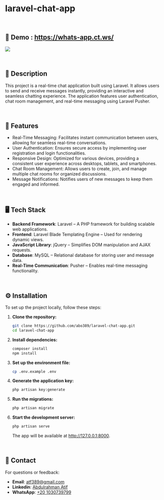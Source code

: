 # laravel-chat-app

&nbsp;
&nbsp;

## 🚀 Demo : https://whats-app.ct.ws/

[![](https://markdown-videos-api.jorgenkh.no/vimeo/1051810304%2Ff88036fc58?width=320&height=180&filetype=png)](https://vimeo.com/1051810304/f88036fc58)

&nbsp;
&nbsp;

## 📖 Description

This project is a real-time chat application built using Laravel. It allows users to send and receive messages instantly, providing an interactive and seamless chatting experience. The application features user authentication, chat room management, and real-time messaging using Laravel Pusher.

&nbsp;
&nbsp;

## 🌟 Features

- Real-Time Messaging: Facilitates instant communication between users, allowing for seamless real-time conversations.
- User Authentication: Ensures secure access by implementing user registration and login functionalities.
- Responsive Design: Optimized for various devices, providing a consistent user experience across desktops, tablets, and smartphones.
- Chat Room Management: Allows users to create, join, and manage multiple chat rooms for organized discussions.
- Message Notifications: Notifies users of new messages to keep them engaged and informed.



&nbsp;
&nbsp;

## 🖥️ Tech Stack  

- **Backend Framework**: Laravel – A PHP framework for building scalable web applications.  
- **Frontend**: Laravel Blade Templating Engine – Used for rendering dynamic views.  
- **JavaScript Library**: jQuery – Simplifies DOM manipulation and AJAX requests.  
- **Database**: MySQL – Relational database for storing user and message data.  
- **Real-Time Communication**: Pusher – Enables real-time messaging functionality.

&nbsp;
&nbsp;


## ⚙️ Installation

To set up the project locally, follow these steps:

1. **Clone the repository:**

   ```bash
   git clone https://github.com/abo389/laravel-chat-app.git
   cd laravel-chat-app
   ```

2. **Install dependencies:**

    ```bash
    composer install
    npm install
    ```

3. **Set up the environment file:**

   ```bash
   cp .env.example .env
   ```

4. **Generate the application key:**

   ```bash
   php artisan key:generate
   ```

5. **Run the migrations:**

   ```bash
   php artisan migrate
   ```

6. **Start the development server:**

   ```bash
   php artisan serve
    ```
   The app will be available at http://127.0.0.1:8000.

&nbsp;
&nbsp;

## 📧 Contact
For questions or feedback:

- **Email**: [atf389@gmail.com](mailto:atf389@gmail.com)
- **Linkedin**: [Abdulrahman Atif](https://www.linkedin.com/in/abdulrahman-atef-166697216/)
- **WhatsApp**: [+20 1030739799](https://wa.me/qr/U4G7IL4YJAB3B1)
   
